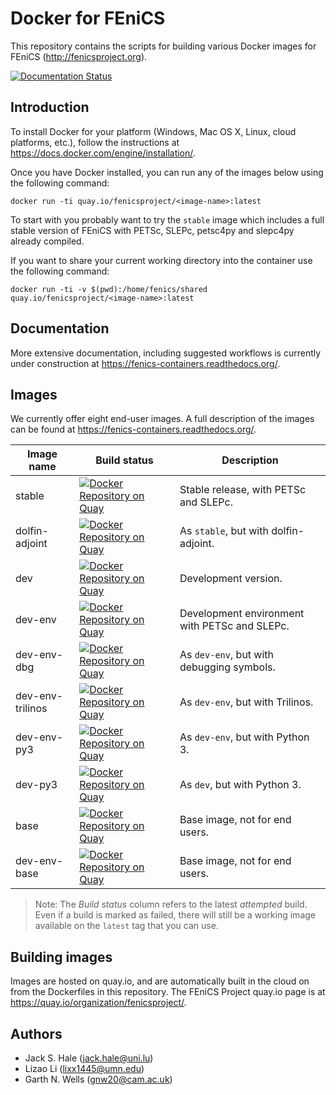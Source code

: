 # Docker for FEniCS

This repository contains the scripts for building various Docker
images for FEniCS (<http://fenicsproject.org>).

[![Documentation Status](https://readthedocs.org/projects/fenics-containers/badge/?version=latest)](http://fenics.readthedocs.org/projects/containers/en/latest/?badge=latest)

## Introduction

To install Docker for your platform (Windows, Mac OS X, Linux, cloud platforms,
etc.), follow the instructions at
<https://docs.docker.com/engine/installation/>.

Once you have Docker installed, you can run any of the images below using the
following command:

    docker run -ti quay.io/fenicsproject/<image-name>:latest
        
To start with you probably want to try the `stable` image which includes a full
stable version of FEniCS with PETSc, SLEPc, petsc4py and slepc4py already
compiled.

If you want to share your current working directory into the container use
the following command:

    docker run -ti -v $(pwd):/home/fenics/shared quay.io/fenicsproject/<image-name>:latest


## Documentation

More extensive documentation, including suggested workflows is currently under
construction at <https://fenics-containers.readthedocs.org/>.


## Images

We currently offer eight end-user images. A full description of the images can be found at 
<https://fenics-containers.readthedocs.org/>.

| Image name       | Build status                                                                                                                                                                            | Description                                   |
|------------------|-----------------------------------------------------------------------------------------------------------------------------------------------------------------------------------------|-----------------------------------------------|
| stable           | [![Docker Repository on Quay](https://quay.io/repository/fenicsproject/dev/status "Docker Repository on Quay")](https://quay.io/repository/fenicsproject/dev)                           | Stable release, with PETSc and SLEPc.         |
| dolfin-adjoint   | [![Docker Repository on Quay](https://quay.io/repository/fenicsproject/dolfin-adjoint/status "Docker Repository on Quay")](https://quay.io/repository/fenicsproject/dolfin-adjoint)      | As `stable`, but with dolfin-adjoint.         |
| dev              | [![Docker Repository on Quay](https://quay.io/repository/fenicsproject/dolfin-adjoint/status "Docker Repository on Quay")](https://quay.io/repository/fenicsproject/dolfin-adjoint)     | Development version.                          |
| dev-env          | [![Docker Repository on Quay](https://quay.io/repository/fenicsproject/dev-env/status "Docker Repository on Quay")](https://quay.io/repository/fenicsproject/dev-env)                   | Development environment with PETSc and SLEPc. |
| dev-env-dbg      | [![Docker Repository on Quay](https://quay.io/repository/fenicsproject/dev-env-dbg/status "Docker Repository on Quay")](https://quay.io/repository/fenicsproject/dev-env-dbg)           | As `dev-env`, but with debugging symbols.     |
| dev-env-trilinos | [![Docker Repository on Quay](https://quay.io/repository/fenicsproject/dev-env-trilinos/status "Docker Repository on Quay")](https://quay.io/repository/fenicsproject/dev-env-trilinos) | As `dev-env`, but with Trilinos.              |
| dev-env-py3      | [![Docker Repository on Quay](https://quay.io/repository/fenicsproject/dev-env-py3/status "Docker Repository on Quay")](https://quay.io/repository/fenicsproject/dev-env-py3)           | As `dev-env`, but with Python 3.              |
| dev-py3          | [![Docker Repository on Quay](https://quay.io/repository/fenicsproject/dev-py3/status "Docker Repository on Quay")](https://quay.io/repository/fenicsproject/dev-py3)                   | As `dev`, but with Python 3.                                                                                                                                                 | As `dev`, but with Python 3.                  |
| base             | [![Docker Repository on Quay](https://quay.io/repository/fenicsproject/base/status "Docker Repository on Quay")](https://quay.io/repository/fenicsproject/base)                         | Base image, not for end users.                |
| dev-env-base     | [![Docker Repository on Quay](https://quay.io/repository/fenicsproject/dev-env-base/status "Docker Repository on Quay")](https://quay.io/repository/fenicsproject/dev-env-base)         | Base image, not for end users.                |

> Note: The *Build status* column refers to the latest *attempted* build. Even
> if a build is marked as failed, there will still be a working image available
> on the `latest` tag that you can use. 

## Building images

Images are hosted on quay.io, and are automatically built in the cloud on from
the Dockerfiles in this repository. The FEniCS Project quay.io page is at
<https://quay.io/organization/fenicsproject/>.

## Authors

* Jack S. Hale (<jack.hale@uni.lu>)
* Lizao Li (<lixx1445@umn.edu>)
* Garth N. Wells (<gnw20@cam.ac.uk>)
